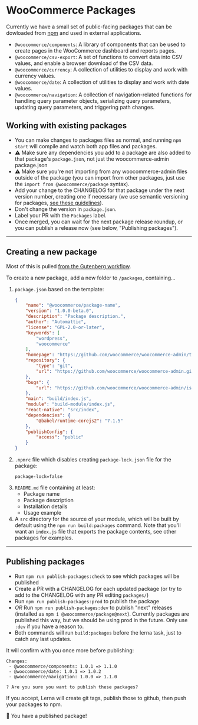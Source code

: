 # WooCommerce Packages

Currently we have a small set of public-facing packages that can be dowloaded from [npm](https://www.npmjs.com/org/woocommerce) and used in external applications.

- `@woocommerce/components`: A library of components that can be used to create pages in the WooCommerce dashboard and reports pages.
- `@woocommerce/csv-export`: A set of functions to convert data into CSV values, and enable a browser download of the CSV data.
- `@woocommerce/currency`: A collection of utilities to display and work with currency values.
- `@woocommerce/date`: A collection of utilities to display and work with date values.
- `@woocommerce/navigation`: A collection of navigation-related functions for handling query parameter objects, serializing query parameters, updating query parameters, and triggering path changes.

## Working with existing packages

- You can make changes to packages files as normal, and running `npm start` will compile and watch both app files and packages.
- :warning: Make sure any dependencies you add to a package are also added to that package's `package.json`, not just the woocommerce-admin package.json
- :warning: Make sure you're not importing from any woocommerce-admin files outside of the package (you can import from other packages, just use the `import from @woocommerce/package` syntax).
- Add your change to the CHANGELOG for that package under the next version number, creating one if necessary (we use semantic versioning for packages, [see these guidelines](https://github.com/WordPress/gutenberg/blob/master/CONTRIBUTING.md#maintaining-changelogs)).
- Don't change the version in `package.json`.
- Label your PR with the `Packages` label.
- Once merged, you can wait for the next package release roundup, or you can publish a release now (see below, "Publishing packages").

---

## Creating a new package

Most of this is pulled [from the Gutenberg workflow](https://github.com/WordPress/gutenberg/blob/master/CONTRIBUTING.md#creating-new-package).

To create a new package, add a new folder to `/packages`, containing…

1. `package.json` based on the template:
	```json
	{
		"name": "@woocommerce/package-name",
		"version": "1.0.0-beta.0",
		"description": "Package description.",
		"author": "Automattic",
		"license": "GPL-2.0-or-later",
		"keywords": [
			"wordpress",
			"woocommerce"
		],
		"homepage": "https://github.com/woocommerce/woocommerce-admin/tree/master/packages/[_YOUR_PACKAGE_]/README.md",
		"repository": {
			"type": "git",
			"url": "https://github.com/woocommerce/woocommerce-admin.git"
		},
		"bugs": {
			"url": "https://github.com/woocommerce/woocommerce-admin/issues"
		},
		"main": "build/index.js",
		"module": "build-module/index.js",
		"react-native": "src/index",
		"dependencies": {
			"@babel/runtime-corejs2": "7.1.5"
		},
		"publishConfig": {
			"access": "public"
		}
	}
	```
2. `.npmrc` file which disables creating `package-lock.json` file for the package:
	```
	package-lock=false
	```
3. `README.md` file containing at least:
	- Package name
	- Package description
	- Installation details
	- Usage example
4. A `src` directory for the source of your module, which will be built by default using the `npm run build:packages` command. Note that you'll want an `index.js` file that exports the package contents, see other packages for examples.

---

## Publishing packages

- Run `npm run publish-packages:check` to see which packages will be published
- Create a PR with a CHANGELOG for each updated package (or try to add to the CHANGELOG with any PR editing `packages/`)
- Run `npm run publish-packages:prod` to publish the package
- _OR_ Run `npm run publish-packages:dev` to publish "next" releases (installed as `npm i @woocommerce/package@next`). Currently packages are published this way, but we should be using prod in the future. Only use `:dev` if you have a reason to.
- Both commands will run `build:packages` before the lerna task, just to catch any last updates.

It will confirm with you once more before publishing:

```
Changes:
 - @woocommerce/components: 1.0.1 => 1.1.0
 - @woocommerce/date: 1.0.1 => 1.0.2
 - @woocommerce/navigation: 1.0.0 => 1.1.0

? Are you sure you want to publish these packages?
```

If you accept, Lerna will create git tags, publish those to github, then push your packages to npm.

🎉 You have a published package!
